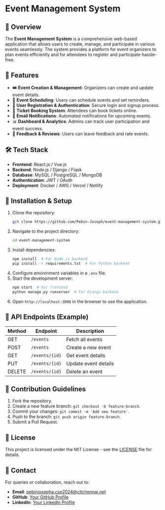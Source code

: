 # Event Management System

## 📌 Overview
The **Event Management System** is a comprehensive web-based application that allows users to create, manage, and participate in various events seamlessly. The system provides a platform for event organizers to plan events efficiently and for attendees to register and participate hassle-free.

## 🎯 Features
- 🎟️ **Event Creation & Management**: Organizers can create and update event details.
- 📅 **Event Scheduling**: Users can schedule events and set reminders.
- 👥 **User Registration & Authentication**: Secure login and signup process.
- 🛒 **Ticket Booking System**: Attendees can book tickets online.
- 📩 **Email Notifications**: Automated notifications for upcoming events.
- 📊 **Dashboard & Analytics**: Admins can track user participation and event success.
- 💬 **Feedback & Reviews**: Users can leave feedback and rate events.

## 🛠️ Tech Stack
- **Frontend**: React.js / Vue.js
- **Backend**: Node.js / Django / Flask
- **Database**: MySQL / PostgreSQL / MongoDB
- **Authentication**: JWT / OAuth
- **Deployment**: Docker / AWS / Vercel / Netlify

## 🚀 Installation & Setup
1. Clone the repository:
   ```sh
   git clone https://github.com/Pebin-Joseph/event-management-system.git
   ```
2. Navigate to the project directory:
   ```sh
   cd event-management-system
   ```
3. Install dependencies:
   ```sh
   npm install  # For Node.js backend
   pip install -r requirements.txt  # For Python backend
   ```
4. Configure environment variables in a `.env` file.
5. Start the development server:
   ```sh
   npm start  # For frontend
   python manage.py runserver  # For Django backend
   ```
6. Open `http://localhost:3000` in the browser to use the application.

## 📜 API Endpoints (Example)
| Method | Endpoint | Description |
|--------|---------|-------------|
| GET | `/events` | Fetch all events |
| POST | `/events` | Create a new event |
| GET | `/events/{id}` | Get event details |
| PUT | `/events/{id}` | Update event details |
| DELETE | `/events/{id}` | Delete an event |

## 🤝 Contribution Guidelines
1. Fork the repository.
2. Create a new feature branch: `git checkout -b feature-branch`.
3. Commit your changes: `git commit -m 'Add new feature'`.
4. Push to the branch: `git push origin feature-branch`.
5. Submit a Pull Request.

## 📜 License
This project is licensed under the MIT License - see the [LICENSE](LICENSE) file for details.

## 📧 Contact
For queries or collaboration, reach out to:
- **Email**: pebinjosepha.cse2024@citchennai.net
- **GitHub**: [Your GitHub Profile](https://github.com/Pebin-Joseph)
- **LinkedIn**: [Your LinkedIn Profile](https://linkedin.com/in/PEBIN_JOSEPH_A_CSE)
